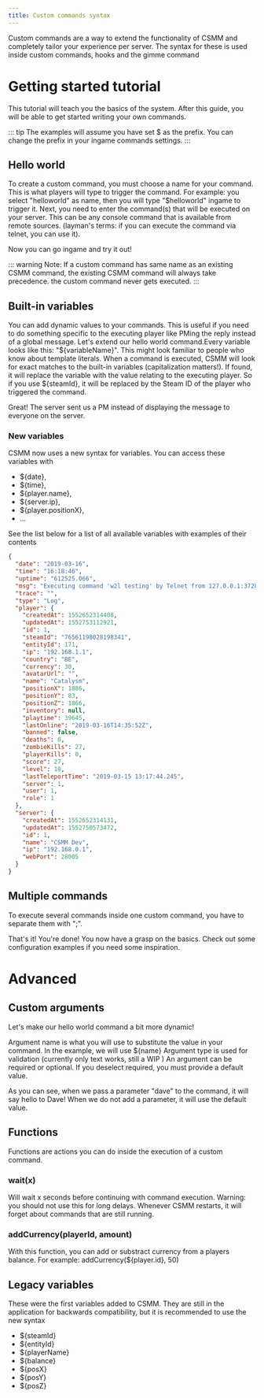 ```yaml
---
title: Custom commands syntax
---
```


Custom commands are a way to extend the functionality of CSMM and completely tailor your experience per server. The syntax for these is used inside custom commands, hooks and the gimme command

# Getting started tutorial

This tutorial will teach you the basics of the system. After this guide, you will be able to get started writing your own commands.  

::: tip
The examples will assume you have set $ as the prefix. You can change the prefix in your ingame commands settings.
:::


## Hello world

To create a custom command, you must choose a name for your command. This is what players will type to trigger the command. For example: you select "helloworld" as name, then you will type "$helloworld" ingame to trigger it. Next, you need to enter the command(s) that will be executed on your server. This can be any console command that is available from remote sources. (layman's terms: if you can execute the command via telnet, you can use it).


Now you can go ingame and try it out! 

::: warning
Note: If a custom command has same name as an existing CSMM command, the existing CSMM command will always take precedence. the custom command never gets executed.
:::

## Built-in variables

You can add dynamic values to your commands. This is useful if you need to do something specific to the executing player like PMing the reply instead of a global message. Let's extend our hello world command.Every variable looks like this: "${variableName}". This might look familiar to people who know about template literals. When a command is executed, CSMM will look for exact matches to the built-in variables (capitalization matters!). If found, it will replace the variable with the value relating to the executing player. So if you use ${steamId}, it will be replaced by the Steam ID of the player who triggered the command.

Great! The server sent us a PM instead of displaying the message to everyone on the server.

### New variables

CSMM now uses a new syntax for variables. You can access these variables with 
- ${date}, 
- ${time}, 
- ${player.name}, 
- ${server.ip},
- ${player.positionX}, 
- ... 

See the list below for a list of all available variables with examples of their contents

```JSON
{
  "date": "2019-03-16",
  "time": "16:18:46",
  "uptime": "612525.066",
  "msg": "Executing command 'w2l testing' by Telnet from 127.0.0.1:37284",
  "trace": "",
  "type": "Log",
  "player": {
    "createdAt": 1552652314408,
    "updatedAt": 1552753112921,
    "id": 1,
    "steamId": "76561198028198341",
    "entityId": 171,
    "ip": "192.168.1.1",
    "country": "BE",
    "currency": 30,
    "avatarUrl": "",
    "name": "Catalysm",
    "positionX": 1886,
    "positionY": 83,
    "positionZ": 1866,
    "inventory": null,
    "playtime": 39645,
    "lastOnline": "2019-03-16T14:35:52Z",
    "banned": false,
    "deaths": 0,
    "zombieKills": 27,
    "playerKills": 0,
    "score": 27,
    "level": 18,
    "lastTeleportTime": "2019-03-15 13:17:44.245",
    "server": 1,
    "user": 1,
    "role": 1
  },
  "server": {
    "createdAt": 1552652314131,
    "updatedAt": 1552750573472,
    "id": 1,
    "name": "CSMM Dev",
    "ip": "192.168.0.1",
    "webPort": 28005
  }
}
```

## Multiple commands

To execute several commands inside one custom command, you have to separate them with ";".

That's it! You're done! You now have a grasp on the basics. Check out some configuration examples if you need some inspiration.

# Advanced

## Custom arguments

Let's make our hello world command a bit more dynamic!

Argument name is what you will use to substitute the value in your command. In the example, we will use ${name}
Argument type is used for validation (currently only text works, still a WIP )
An argument can be required or optional. If you deselect required, you must provide a default value.

As you can see, when we pass a parameter "dave" to the command, it will say hello to Dave! When we do not add a parameter, it will use the default value.

## Functions

Functions are actions you can do inside the execution of a custom command.

### wait(x)

Will wait x seconds before continuing with command execution. Warning: you should not use this for long delays. Whenever CSMM restarts, it will forget about commands that are still running.

### addCurrency(playerId, amount)

With this function, you can add or substract currency from a players balance. For example: addCurrency(${player.id}, 50)


## Legacy variables

These were the first variables added to CSMM. They are still in the application for backwards compatibility, but it is recommended to use the new syntax

- ${steamId} 
- ${entityId} 
- ${playerName} 
- ${balance}
- ${posX} 
- ${posY} 
- ${posZ}